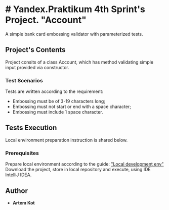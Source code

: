 # # Yandex.Praktikum 4th Sprint's Project. "Account"

A simple bank card embossing validator with parameterized tests.

## Project's Contents

Project consits of a class Account, which has method validating simple input provided via constructor.

### Test Scenarios

Tests are written according to the requirement:
* Embossing must be of 3-19 characters long;
* Embossing must not start or end with a space character;
* Embossing must include 1 space character.

## Tests Execution

Local environment preparation instruction is shared below.

### Prerequisites

Prepare local environment according to the guide: ["Local development env"](https://practicum.yandex.ru/learn/qa-automation-engineer-java/courses/e2bf18c2-97c5-43f8-af20-80c52142e6f2/sprints/16356/topics/a1b6de5a-dd0d-418b-97ea-02258aa40b07/lessons/054c3a94-f4ee-46a4-8a5b-b5d373b9ada3/)
Download the project, store in local repository and execute, using IDE IntelliJ IDEA.

## Author

* **Artem Kot**
